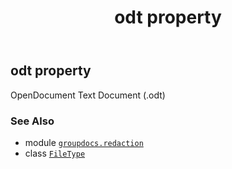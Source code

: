 ﻿---
title: odt property
second_title: GroupDocs.Redaction for Python via .NET API References
description: 
type: docs
url: /python-net/groupdocs.redaction/filetype/odt/
is_root: false
weight: 260
---

## odt property


OpenDocument Text Document (.odt)

### See Also
* module [`groupdocs.redaction`](../../)
* class [`FileType`](/redaction/python-net/groupdocs.redaction/filetype)
